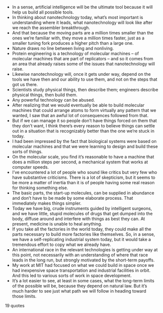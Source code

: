  - In a sense, artificial intelligence will be the ultimate tool because it will help us build all possible tools.
 - In thinking about nanotechnology today, what’s most important is understanding where it leads, what nanotechnology will look like after we reach the assembler breakthrough.
 - And that because the moving parts are a million times smaller than the ones we’re familiar with, they move a million times faster, just as a smaller tuning fork produces a higher pitch than a large one.
 - Nature draws no line between living and nonliving.
 - Protein engineering is a technology of molecular machines – of molecular machines that are part of replicators – and so it comes from an area that already raises some of the issues that nanotechnology will raise.
 - Likewise nanotechnology will, once it gets under way, depend on the tools we have then and our ability to use them, and not on the steps that got us there.
 - Scientists study physical things, then describe them; engineers describe physical things, then build them.
 - Any powerful technology can be abused.
 - After realizing that we would eventually be able to build molecular machines that could arrange atoms to form virtually any pattern that we wanted, I saw that an awful lot of consequences followed from that.
 - But if we can manage it so people don’t have things forced on them that they don’t want, I think there’s every reason to believe things can settle out in a situation that is recognizably better than the one we’re stuck in today.
 - I had been impressed by the fact that biological systems were based on molecular machines and that we were learning to design and build these sorts of things.
 - On the molecular scale, you find it’s reasonable to have a machine that does a million steps per second, a mechanical system that works at computer speeds.
 - I’ve encountered a lot of people who sound like critics but very few who have substantive criticisms. There is a lot of skepticism, but it seems to be more a matter of inertia than it is of people having some real reason for thinking something else.
 - The basic parts, the start-up molecules, can be supplied in abundance and don’t have to be made by some elaborate process. That immediately makes things simpler.
 - Today we have big, crude instruments guided by intelligent surgeons, and we have little, stupid molecules of drugs that get dumped into the body, diffuse around and interfere with things as best they can. At present, medicine is unable to heal anything.
 - If you take all the factories in the world today, they could make all the parts necessary to build more factories like themselves. So, in a sense, we have a self-replicating industrial system today, but it would take a tremendous effort to copy what we already have.
 - An international race in the relevant technologies is getting under way at this point, not necessarily with an understanding of where that race leads in the long run, but strongly motivated by the short-term payoffs.
 - My work at MIT had focused on what we could build in space once we had inexpensive space transportation and industrial facilities in orbit. And this led to various sorts of work in space development.
 - It’s a lot easier to see, at least in some cases, what the long-term limits of the possible will be, because they depend on natural law. But it’s much harder to see just what path we will follow in heading toward those limits.

19 quotes